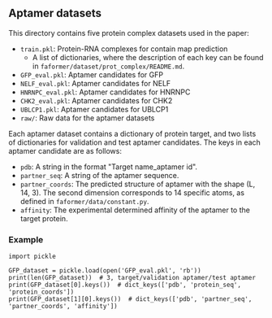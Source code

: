 ## Aptamer datasets

This directory contains five protein complex datasets used in the paper:
- `train.pkl`: Protein-RNA complexes for contain map prediction
    - A list of dictionaries, where the description of each key can be found in `faformer/dataset/prot_complex/README.md`. 
- `GFP_eval.pkl`: Aptamer candidates for GFP
- `NELF_eval.pkl`: Aptamer candidates for NELF
- `HNRNPC_eval.pkl`: Aptamer candidates for HNRNPC
- `CHK2_eval.pkl`: Aptamer candidates for CHK2
- `UBLCP1.pkl`: Aptamer candidates for UBLCP1
- `raw/`: Raw data for the aptamer datasets

Each aptamer dataset contains a dictionary of protein target, and two lists of dictionaries for validation and test aptamer candidates. The keys in each aptamer candidate are as follows:
- `pdb`: A string in the format "Target name_aptamer id".
- `partner_seq`: A string of the aptamer sequence.
- `partner_coords`: The predicted structure of aptamer with the shape (L, 14, 3). The second dimension corresponds to 14 specific atoms, as defined in `faformer/data/constant.py`.
- `affinity`: The experimental determined affinity of the aptamer to the target protein.

### Example

```
import pickle

GFP_dataset = pickle.load(open('GFP_eval.pkl', 'rb'))
print(len(GFP_dataset))  # 3, target/validation aptamer/test aptamer
print(GFP_dataset[0].keys())  # dict_keys(['pdb', 'protein_seq', 'protein_coords'])
print(GFP_dataset[1][0].keys())  # dict_keys(['pdb', 'partner_seq', 'partner_coords', 'affinity'])
```